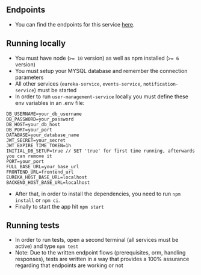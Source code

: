 ## Endpoints

- You can find the endpoints for this service [here](https://github.com/MasovicHaris/event4u/wiki/User-Management-service---endpoints).

## Running locally

- You must have node (`>= 10` version) as well as npm installed (`>= 6` version)
- You must setup your MYSQL database and remember the connection parameters
- All other services (`eureka-service`, `events-service`, `notification-service`) must be started
- In order to run `user-management-service` locally you must define these env variables in an .env file:

```
DB_USERNAME=your_db_username
DB_PASSWORD=your_password
DB_HOST=your_db_host
DB_PORT=your_port
DATABASE=your_database_name
JWT_SECRET=your_secret
JWT_EXPIRE_TIME_TOKEN=1h
INITIAL_DB_SETUP=true // SET 'true' for first time running, afterwards you can remove it
PORT=your_port
FULL_BASE_URL=your_base_url
FRONTEND_URL=frontend_url
EUREKA_HOST_BASE_URL=localhost
BACKEND_HOST_BASE_URL=localhost
```

- After that, in order to install the dependencies, you need to run `npm install` or `npm ci`.
- Finally to start the app hit `npm start`

## Running tests

- In order to run tests, open a second terminal (all services must be active) and type `npm test`
- Note: Due to the written endpoint flows (prerequisites, orm, handling responses), tests are written in a way that provides a 100% assurance regarding that endpoints are working or not 
